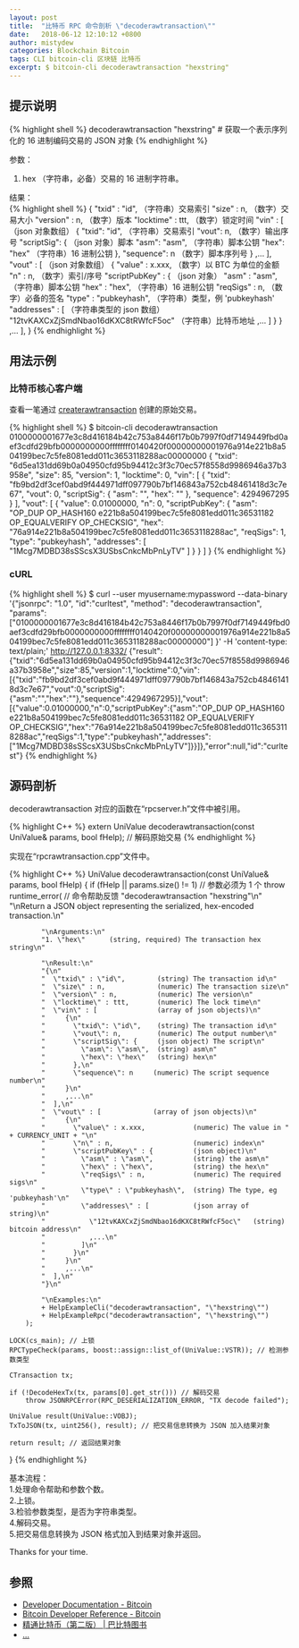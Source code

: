 ```yaml
---
layout: post
title:  "比特币 RPC 命令剖析 \"decoderawtransaction\""
date:   2018-06-12 12:10:12 +0800
author: mistydew
categories: Blockchain Bitcoin
tags: CLI bitcoin-cli 区块链 比特币
excerpt: $ bitcoin-cli decoderawtransaction "hexstring"
---
```

## 提示说明

{% highlight shell %}
decoderawtransaction "hexstring" # 获取一个表示序列化的 16 进制编码交易的 JSON 对象
{% endhighlight %}

参数：<br>
1. hex （字符串，必备）交易的 16 进制字符串。

结果：<br>
{% highlight shell %}
{
  "txid" : "id",        （字符串）交易索引
  "size" : n,             （数字）交易大小
  "version" : n,          （数字）版本
  "locktime" : ttt,       （数字）锁定时间
  "vin" : [               （json 对象数组）
     {
       "txid": "id",    （字符串）交易索引
       "vout": n,         （数字）输出序号
       "scriptSig": {     （json 对象）脚本
         "asm": "asm",  （字符串）脚本公钥
         "hex": "hex"   （字符串）16 进制公钥
       },
       "sequence": n     （数字）脚本序列号
     }
     ,...
  ],
  "vout" : [             （json 对象数组）
     {
       "value" : x.xxx,            （数字）以 BTC 为单位的金额
       "n" : n,                    （数字）索引/序号
       "scriptPubKey" : {          （json 对象）
         "asm" : "asm",          （字符串）脚本公钥
         "hex" : "hex",          （字符串）16 进制公钥
         "reqSigs" : n,            （数字）必备的签名
         "type" : "pubkeyhash",  （字符串）类型，例 'pubkeyhash'
         "addresses" : [           （字符串类型的 json 数组）
           "12tvKAXCxZjSmdNbao16dKXC8tRWfcF5oc"   （字符串）比特币地址
           ,...
         ]
       }
     }
     ,...
  ],
}
{% endhighlight %}

## 用法示例

### 比特币核心客户端

查看一笔通过 [createrawtransaction](/blog/2018/07/bitcoin-rpc-command-createrawtransaction.html) 创建的原始交易。

{% highlight shell %}
$ bitcoin-cli decoderawtransaction 0100000001677e3c8d416184b42c753a8446f17b0b7997f0df7149449fbd0aef3cdfd29bfb0000000000ffffffff0140420f00000000001976a914e221b8a504199bec7c5fe8081edd011c3653118288ac00000000
{
  "txid": "6d5ea131dd69b0a04950cfd95b94412c3f3c70ec57f8558d9986946a37b3958e",
  "size": 85,
  "version": 1,
  "locktime": 0,
  "vin": [
    {
      "txid": "fb9bd2df3cef0abd9f444971dff097790b7bf146843a752cb48461418d3c7e67",
      "vout": 0,
      "scriptSig": {
        "asm": "",
        "hex": ""
      },
      "sequence": 4294967295
    }
  ],
  "vout": [
    {
      "value": 0.01000000,
      "n": 0,
      "scriptPubKey": {
        "asm": "OP_DUP OP_HASH160 e221b8a504199bec7c5fe8081edd011c36531182 OP_EQUALVERIFY OP_CHECKSIG",
        "hex": "76a914e221b8a504199bec7c5fe8081edd011c3653118288ac",
        "reqSigs": 1,
        "type": "pubkeyhash",
        "addresses": [
          "1Mcg7MDBD38sSScsX3USbsCnkcMbPnLyTV"
        ]
      }
    }
  ]
}
{% endhighlight %}

### cURL

{% highlight shell %}
$ curl --user myusername:mypassword --data-binary '{"jsonrpc": "1.0", "id":"curltest", "method": "decoderawtransaction", "params": ["0100000001677e3c8d416184b42c753a8446f17b0b7997f0df7149449fbd0aef3cdfd29bfb0000000000ffffffff0140420f00000000001976a914e221b8a504199bec7c5fe8081edd011c3653118288ac00000000"] }' -H 'content-type: text/plain;' http://127.0.0.1:8332/
{"result":{"txid":"6d5ea131dd69b0a04950cfd95b94412c3f3c70ec57f8558d9986946a37b3958e","size":85,"version":1,"locktime":0,"vin":[{"txid":"fb9bd2df3cef0abd9f444971dff097790b7bf146843a752cb48461418d3c7e67","vout":0,"scriptSig":{"asm":"","hex":""},"sequence":4294967295}],"vout":[{"value":0.01000000,"n":0,"scriptPubKey":{"asm":"OP_DUP OP_HASH160 e221b8a504199bec7c5fe8081edd011c36531182 OP_EQUALVERIFY OP_CHECKSIG","hex":"76a914e221b8a504199bec7c5fe8081edd011c3653118288ac","reqSigs":1,"type":"pubkeyhash","addresses":["1Mcg7MDBD38sSScsX3USbsCnkcMbPnLyTV"]}}]},"error":null,"id":"curltest"}
{% endhighlight %}

## 源码剖析
decoderawtransaction 对应的函数在“rpcserver.h”文件中被引用。

{% highlight C++ %}
extern UniValue decoderawtransaction(const UniValue& params, bool fHelp); // 解码原始交易
{% endhighlight %}

实现在“rpcrawtransaction.cpp”文件中。

{% highlight C++ %}
UniValue decoderawtransaction(const UniValue& params, bool fHelp)
{
    if (fHelp || params.size() != 1) // 参数必须为 1 个
        throw runtime_error( // 命令帮助反馈
            "decoderawtransaction \"hexstring\"\n"
            "\nReturn a JSON object representing the serialized, hex-encoded transaction.\n"

            "\nArguments:\n"
            "1. \"hex\"      (string, required) The transaction hex string\n"

            "\nResult:\n"
            "{\n"
            "  \"txid\" : \"id\",        (string) The transaction id\n"
            "  \"size\" : n,             (numeric) The transaction size\n"
            "  \"version\" : n,          (numeric) The version\n"
            "  \"locktime\" : ttt,       (numeric) The lock time\n"
            "  \"vin\" : [               (array of json objects)\n"
            "     {\n"
            "       \"txid\": \"id\",    (string) The transaction id\n"
            "       \"vout\": n,         (numeric) The output number\n"
            "       \"scriptSig\": {     (json object) The script\n"
            "         \"asm\": \"asm\",  (string) asm\n"
            "         \"hex\": \"hex\"   (string) hex\n"
            "       },\n"
            "       \"sequence\": n     (numeric) The script sequence number\n"
            "     }\n"
            "     ,...\n"
            "  ],\n"
            "  \"vout\" : [             (array of json objects)\n"
            "     {\n"
            "       \"value\" : x.xxx,            (numeric) The value in " + CURRENCY_UNIT + "\n"
            "       \"n\" : n,                    (numeric) index\n"
            "       \"scriptPubKey\" : {          (json object)\n"
            "         \"asm\" : \"asm\",          (string) the asm\n"
            "         \"hex\" : \"hex\",          (string) the hex\n"
            "         \"reqSigs\" : n,            (numeric) The required sigs\n"
            "         \"type\" : \"pubkeyhash\",  (string) The type, eg 'pubkeyhash'\n"
            "         \"addresses\" : [           (json array of string)\n"
            "           \"12tvKAXCxZjSmdNbao16dKXC8tRWfcF5oc\"   (string) bitcoin address\n"
            "           ,...\n"
            "         ]\n"
            "       }\n"
            "     }\n"
            "     ,...\n"
            "  ],\n"
            "}\n"

            "\nExamples:\n"
            + HelpExampleCli("decoderawtransaction", "\"hexstring\"")
            + HelpExampleRpc("decoderawtransaction", "\"hexstring\"")
        );

    LOCK(cs_main); // 上锁
    RPCTypeCheck(params, boost::assign::list_of(UniValue::VSTR)); // 检测参数类型

    CTransaction tx;

    if (!DecodeHexTx(tx, params[0].get_str())) // 解码交易
        throw JSONRPCError(RPC_DESERIALIZATION_ERROR, "TX decode failed");

    UniValue result(UniValue::VOBJ);
    TxToJSON(tx, uint256(), result); // 把交易信息转换为 JSON 加入结果对象

    return result; // 返回结果对象
}
{% endhighlight %}

基本流程：<br>
1.处理命令帮助和参数个数。<br>
2.上锁。<br>
3.检验参数类型，是否为字符串类型。<br>
4.解码交易。<br>
5.把交易信息转换为 JSON 格式加入到结果对象并返回。

Thanks for your time.

## 参照
* [Developer Documentation - Bitcoin](https://bitcoin.org/en/developer-documentation)
* [Bitcoin Developer Reference - Bitcoin](https://bitcoin.org/en/developer-reference#decoderawtransaction)
* [精通比特币（第二版） \| 巴比特图书](http://book.8btc.com/masterbitcoin2cn)
* [...](https://github.com/mistydew/blockchain)
